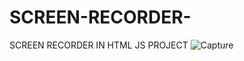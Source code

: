 # SCREEN-RECORDER-
SCREEN RECORDER IN HTML JS PROJECT
![Capture](https://github.com/developeryashaud/SCREEN-RECORDER-/assets/154601201/2b7ab9e2-2c77-4e65-ab06-1fff0e02038a)
